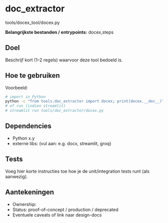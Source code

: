 # doc_extractor

 tools/docex_tool/docex.py

**Belangrijkste bestanden / entrypoints:** docex,steps

## Doel
Beschrijf kort (1–2 regels) waarvoor deze tool bedoeld is.

## Hoe te gebruiken
Voorbeeld:
```bash
# import in Python
python -c "from tools.doc_extractor import docex; print(docex.__doc__)"
# of run (indien streamlit)
# streamlit run tools/doc_extractor/docex.py
```

## Dependencies
- Python x.y
- externe libs: (vul aan: e.g. docx, streamlit, groq)

## Tests
Voeg hier korte instructies toe hoe je de unit/integration tests runt (als aanwezig).

## Aantekeningen
- Ownership: <naam>
- Status: proof-of-concept / production / deprecated
- Eventuele caveats of link naar design-docs

